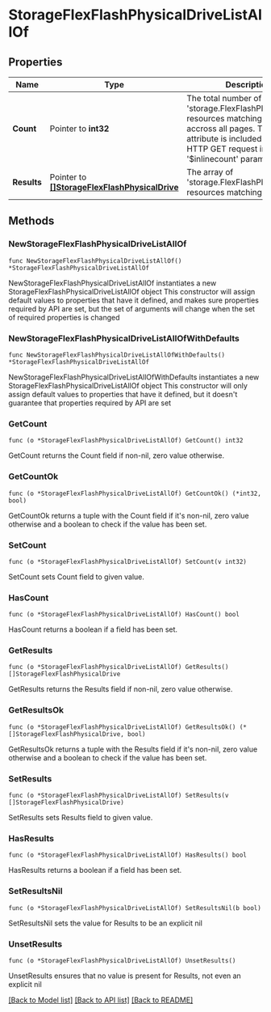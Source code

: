 # StorageFlexFlashPhysicalDriveListAllOf

## Properties

Name | Type | Description | Notes
------------ | ------------- | ------------- | -------------
**Count** | Pointer to **int32** | The total number of &#39;storage.FlexFlashPhysicalDrive&#39; resources matching the request, accross all pages. The &#39;Count&#39; attribute is included when the HTTP GET request includes the &#39;$inlinecount&#39; parameter. | [optional] 
**Results** | Pointer to [**[]StorageFlexFlashPhysicalDrive**](storage.FlexFlashPhysicalDrive.md) | The array of &#39;storage.FlexFlashPhysicalDrive&#39; resources matching the request. | [optional] 

## Methods

### NewStorageFlexFlashPhysicalDriveListAllOf

`func NewStorageFlexFlashPhysicalDriveListAllOf() *StorageFlexFlashPhysicalDriveListAllOf`

NewStorageFlexFlashPhysicalDriveListAllOf instantiates a new StorageFlexFlashPhysicalDriveListAllOf object
This constructor will assign default values to properties that have it defined,
and makes sure properties required by API are set, but the set of arguments
will change when the set of required properties is changed

### NewStorageFlexFlashPhysicalDriveListAllOfWithDefaults

`func NewStorageFlexFlashPhysicalDriveListAllOfWithDefaults() *StorageFlexFlashPhysicalDriveListAllOf`

NewStorageFlexFlashPhysicalDriveListAllOfWithDefaults instantiates a new StorageFlexFlashPhysicalDriveListAllOf object
This constructor will only assign default values to properties that have it defined,
but it doesn't guarantee that properties required by API are set

### GetCount

`func (o *StorageFlexFlashPhysicalDriveListAllOf) GetCount() int32`

GetCount returns the Count field if non-nil, zero value otherwise.

### GetCountOk

`func (o *StorageFlexFlashPhysicalDriveListAllOf) GetCountOk() (*int32, bool)`

GetCountOk returns a tuple with the Count field if it's non-nil, zero value otherwise
and a boolean to check if the value has been set.

### SetCount

`func (o *StorageFlexFlashPhysicalDriveListAllOf) SetCount(v int32)`

SetCount sets Count field to given value.

### HasCount

`func (o *StorageFlexFlashPhysicalDriveListAllOf) HasCount() bool`

HasCount returns a boolean if a field has been set.

### GetResults

`func (o *StorageFlexFlashPhysicalDriveListAllOf) GetResults() []StorageFlexFlashPhysicalDrive`

GetResults returns the Results field if non-nil, zero value otherwise.

### GetResultsOk

`func (o *StorageFlexFlashPhysicalDriveListAllOf) GetResultsOk() (*[]StorageFlexFlashPhysicalDrive, bool)`

GetResultsOk returns a tuple with the Results field if it's non-nil, zero value otherwise
and a boolean to check if the value has been set.

### SetResults

`func (o *StorageFlexFlashPhysicalDriveListAllOf) SetResults(v []StorageFlexFlashPhysicalDrive)`

SetResults sets Results field to given value.

### HasResults

`func (o *StorageFlexFlashPhysicalDriveListAllOf) HasResults() bool`

HasResults returns a boolean if a field has been set.

### SetResultsNil

`func (o *StorageFlexFlashPhysicalDriveListAllOf) SetResultsNil(b bool)`

 SetResultsNil sets the value for Results to be an explicit nil

### UnsetResults
`func (o *StorageFlexFlashPhysicalDriveListAllOf) UnsetResults()`

UnsetResults ensures that no value is present for Results, not even an explicit nil

[[Back to Model list]](../README.md#documentation-for-models) [[Back to API list]](../README.md#documentation-for-api-endpoints) [[Back to README]](../README.md)


